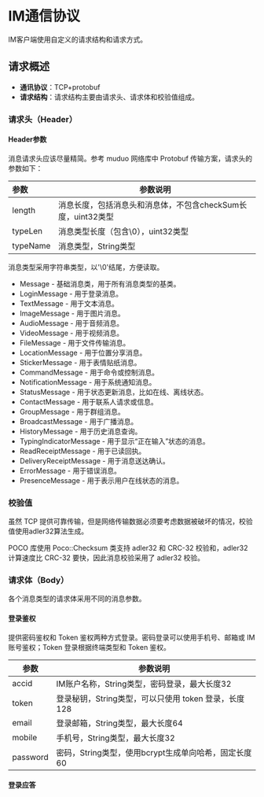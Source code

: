 # IM通信协议

IM客户端使用自定义的请求结构和请求方式。

## 请求概述

- **通讯协议**：TCP+protobuf
- **请求结构**：请求结构主要由请求头、请求体和校验值组成。

### 请求头（Header）

#### Header参数

消息请求头应该尽量精简。参考 muduo 网络库中 Protobuf 传输方案，请求头的参数如下：

| 参数       | 参数说明                                  |
|:---------|---------------------------------------|
| length   | 消息长度，包括消息头和消息体，不包含checkSum长度，uint32类型 |
| typeLen  | 消息类型长度（包含\0），uint32类型                 |
| typeName | 消息类型，String类型                         |

消息类型采用字符串类型，以'\0'结尾，方便读取。

- Message - 基础消息类，用于所有消息类型的基类。
- LoginMessage - 用于登录消息。
- TextMessage - 用于文本消息。
- ImageMessage - 用于图片消息。
- AudioMessage - 用于音频消息。
- VideoMessage - 用于视频消息。
- FileMessage - 用于文件传输消息。
- LocationMessage - 用于位置分享消息。
- StickerMessage - 用于表情贴纸消息。
- CommandMessage - 用于命令或控制消息。
- NotificationMessage - 用于系统通知消息。
- StatusMessage - 用于状态更新消息，比如在线、离线状态。
- ContactMessage - 用于联系人请求或信息。
- GroupMessage - 用于群组消息。
- BroadcastMessage - 用于广播消息。
- HistoryMessage - 用于历史消息查询。
- TypingIndicatorMessage - 用于显示“正在输入”状态的消息。
- ReadReceiptMessage - 用于已读回执。
- DeliveryReceiptMessage - 用于消息送达确认。
- ErrorMessage - 用于错误消息。
- PresenceMessage - 用于表示用户在线状态的消息。

### 校验值

虽然 TCP 提供可靠传输，但是网络传输数据必须要考虑数据被破坏的情况，校验值使用adler32算法生成。

POCO 库使用 Poco::Checksum 类支持 adler32 和 CRC-32 校验和，adler32 计算速度比 CRC-32 要快，因此消息校验采用了 adler32 校验。

### 请求体（Body）

各个消息类型的请求体采用不同的消息参数。

#### 登录鉴权

提供密码鉴权和 Token 鉴权两种方式登录。密码登录可以使用手机号、邮箱或 IM 账号鉴权；Token 登录根据终端类型和 Token 鉴权。

| 参数       | 参数说明                               |
|----------|------------------------------------|
| accid    | IM账户名称，String类型，密码登录，最大长度32        |
| token    | 登录秘钥，String类型，可以只使用 token 登录，长度128 |
| email    | 登录邮箱，String类型，最大长度64               |
| mobile   | 手机号，String类型，最大长度32                |
| password | 密码，String类型，使用bcrypt生成单向哈希，固定长度60  |

#### 登录应答

